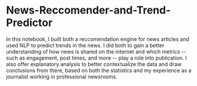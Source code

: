 # News-Reccomender-and-Trend-Predictor
In this notebook, I built both a reccomendation engine for news articles and used NLP to predict trends in the news. I did both to gain a better understanding of how news is shared on the internet and which metrics -- such as engagement, post times, and more -- play a role into publication.  I also offer explanatory analysis to better contextualize the data and draw conclusions from there, based on both the statistics and my experience as a journalist working in professional newsrooms. 
